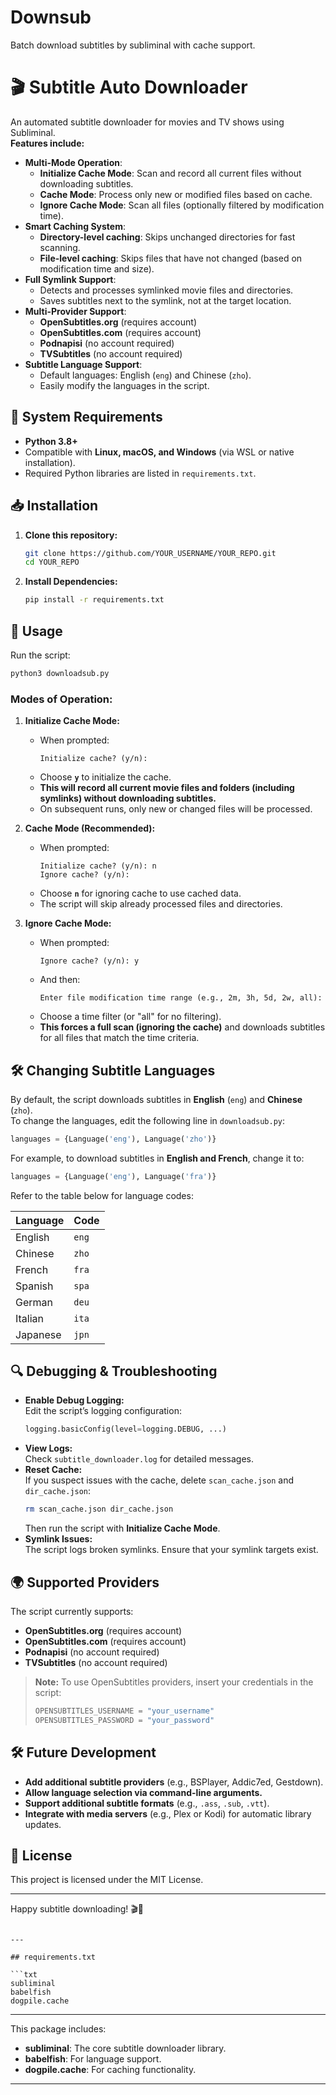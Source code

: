 # Downsub
Batch download subtitles by subliminal with cache support.

# 🎬 Subtitle Auto Downloader

An automated subtitle downloader for movies and TV shows using Subliminal.  
**Features include:**  
- **Multi-Mode Operation**:  
  - **Initialize Cache Mode**: Scan and record all current files without downloading subtitles.  
  - **Cache Mode**: Process only new or modified files based on cache.  
  - **Ignore Cache Mode**: Scan all files (optionally filtered by modification time).
- **Smart Caching System**:  
  - **Directory-level caching**: Skips unchanged directories for fast scanning.  
  - **File-level caching**: Skips files that have not changed (based on modification time and size).
- **Full Symlink Support**:  
  - Detects and processes symlinked movie files and directories.  
  - Saves subtitles next to the symlink, not at the target location.
- **Multi-Provider Support**:  
  - **OpenSubtitles.org** (requires account)  
  - **OpenSubtitles.com** (requires account)  
  - **Podnapisi** (no account required)  
  - **TVSubtitles** (no account required)
- **Subtitle Language Support**:  
  - Default languages: English (`eng`) and Chinese (`zho`).  
  - Easily modify the languages in the script.

## 🚀 System Requirements
- **Python 3.8+**
- Compatible with **Linux, macOS, and Windows** (via WSL or native installation).
- Required Python libraries are listed in `requirements.txt`.

## 📥 Installation

1. **Clone this repository:**
   ```bash
   git clone https://github.com/YOUR_USERNAME/YOUR_REPO.git
   cd YOUR_REPO
   ```

2. **Install Dependencies:**
   ```bash
   pip install -r requirements.txt
   ```

## 🚀 Usage

Run the script:
```bash
python3 downloadsub.py
```

### **Modes of Operation:**

1. **Initialize Cache Mode:**  
   - When prompted:
     ```
     Initialize cache? (y/n):
     ```
   - Choose **`y`** to initialize the cache.  
   - **This will record all current movie files and folders (including symlinks) without downloading subtitles.**  
   - On subsequent runs, only new or changed files will be processed.

2. **Cache Mode (Recommended):**  
   - When prompted:
     ```
     Initialize cache? (y/n): n
     Ignore cache? (y/n):
     ```
   - Choose **`n`** for ignoring cache to use cached data.
   - The script will skip already processed files and directories.

3. **Ignore Cache Mode:**  
   - When prompted:
     ```
     Ignore cache? (y/n): y
     ```
   - And then:
     ```
     Enter file modification time range (e.g., 2m, 3h, 5d, 2w, all):
     ```
   - Choose a time filter (or "all" for no filtering).  
   - **This forces a full scan (ignoring the cache)** and downloads subtitles for all files that match the time criteria.

## 🛠️ Changing Subtitle Languages

By default, the script downloads subtitles in **English** (`eng`) and **Chinese** (`zho`).  
To change the languages, edit the following line in `downloadsub.py`:
```python
languages = {Language('eng'), Language('zho')}
```
For example, to download subtitles in **English and French**, change it to:
```python
languages = {Language('eng'), Language('fra')}
```
Refer to the table below for language codes:

| Language  | Code  |
|-----------|-------|
| English   | `eng` |
| Chinese   | `zho` |
| French    | `fra` |
| Spanish   | `spa` |
| German    | `deu` |
| Italian   | `ita` |
| Japanese  | `jpn` |

## 🔍 Debugging & Troubleshooting

- **Enable Debug Logging:**  
  Edit the script’s logging configuration:
  ```python
  logging.basicConfig(level=logging.DEBUG, ...)
  ```
- **View Logs:**  
  Check `subtitle_downloader.log` for detailed messages.
- **Reset Cache:**  
  If you suspect issues with the cache, delete `scan_cache.json` and `dir_cache.json`:
  ```bash
  rm scan_cache.json dir_cache.json
  ```
  Then run the script with **Initialize Cache Mode**.
- **Symlink Issues:**  
  The script logs broken symlinks. Ensure that your symlink targets exist.

## 🌍 Supported Providers

The script currently supports:
- **OpenSubtitles.org** (requires account)
- **OpenSubtitles.com** (requires account)
- **Podnapisi** (no account required)
- **TVSubtitles** (no account required)

> **Note:** To use OpenSubtitles providers, insert your credentials in the script:
> ```python
> OPENSUBTITLES_USERNAME = "your_username"
> OPENSUBTITLES_PASSWORD = "your_password"
> ```

## 🛠️ Future Development
- **Add additional subtitle providers** (e.g., BSPlayer, Addic7ed, Gestdown).
- **Allow language selection via command-line arguments.**
- **Support additional subtitle formats** (e.g., `.ass`, `.sub`, `.vtt`).
- **Integrate with media servers** (e.g., Plex or Kodi) for automatic library updates.

## 📜 License

This project is licensed under the MIT License.

---

Happy subtitle downloading! 🎬🚀
```

---

## requirements.txt

```txt
subliminal
babelfish
dogpile.cache
```

---

This package includes:
- **subliminal**: The core subtitle downloader library.
- **babelfish**: For language support.
- **dogpile.cache**: For caching functionality.

---

